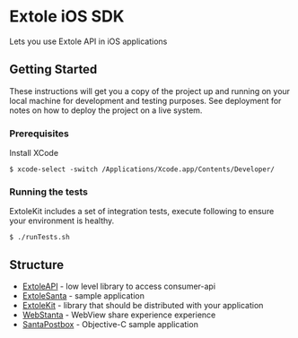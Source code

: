 

# Extole iOS SDK

Lets you use Extole API in iOS applications

## Getting Started

These instructions will get you a copy of the project up and running on your local machine for development and testing purposes. See deployment for notes on how to deploy the project on a live system.

### Prerequisites

Install XCode

```
$ xcode-select -switch /Applications/Xcode.app/Contents/Developer/
```

### Running the tests

ExtoleKit includes a set of integration tests, execute following to ensure your environment is healthy.
```
$ ./runTests.sh
```

## Structure

* [ExtoleAPI](ExtoleAPI) - low level library to access consumer-api
* [ExtoleSanta](ExtoleSanta/ExtoleSanta) - sample application
* [ExtoleKit](ExtoleKit/ExtoleKit) - library that should be distributed with your application
* [WebStanta](WebSanta/WebSanta) - WebView share experience experience
* [SantaPostbox](SantaPostbox/SantaPostbox) - Objective-C sample application


